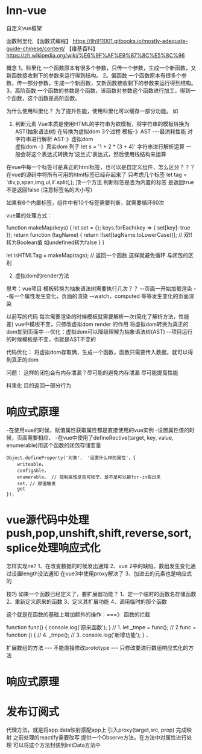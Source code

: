# lnn-vue
自定义vue框架

函数柯里化
【函数式编程】 https://llh911001.gitbooks.io/mostly-adequate-guide-chinese/content/
【维基百科】   https://zh.wikipedia.org/wiki/%E6%9F%AF%E9%87%8C%E5%8C%96

概念
1。科里化  一个函数原本有很多个参数，只传一个参数，生成一个新函数，又新函数接收剩下的参数来运行得到结构。
2。偏函数  一个函数原本有很多个参数，传一部分参数，生成一个新函数，又新函数接收剩下的参数来运行得到结构。
3。高阶函数  一个函数的参数是个函数，该函数对参数这个函数进行加工，得到一个函数，这个函数是高阶函数。


为什么使用科里化？
为了提升性能，使用科里化可以缓存一部分功能。
如
1. 判断元素
Vue本质是使用HTML的字符串为欸模板，将字符串的模板转换为AST(抽象语法树) 在转换为虚拟dom
3个过程
模板-》AST  ---最消耗性能  对字符串进行解析
AST-》虚拟dom  
虚拟dom -》真实dom
列子
let s = '1 + 2 * (3 + 4)' 字符串进行解析运算
一般会将这个表达式转换为'波兰式'表达式，然后使用栈结构来运算

在vue中每一个标签可是真正的html标签，也可以是自定义组件，怎么区分？？？
在vue的源码中将所有可用的html标签已经存起来了
只考虑几个标签
let tag = 'div,p,span,img,ul,li'.split(,);
顶一个方法 判断标签是否为内置的标签  是返回true  不是返回false (注意标签名的大小写)

如果有6个内置标签，组件中有10个标签需要判断，就需要循环60次

vue里的处理方式：

function makeMap(keys) {
    let set = {};
    keys.forEach(key => {
        set[key]: true
    });
    return function (tagName) {
        return !!set[tagName.toLowerCase()]; // 双!!转为Boolean值 如undefined转为false
    }
}

let isHTMLTag = makeMap(tags); // 返回一个函数  这样就避免循环  与闭包的区别

2. 虚拟dom的render方法

思考：vue项目 模板转换为抽象语法树需要执行几次？？
--页面一开始加载渲染
--每一个属性发生变化，页面的渲染
--watch，computed 等等发生变化的页面渲染

以前写的代码  每次需要渲染的时候模板就需要解析一次(简化了解析方法，性能差)
vue中模板不变，只修改虚拟dom
render 的作用 将虚拟dom转换为真正的dom加到页面中
--优化：虚拟dom可以降级理解为抽象语法树(AST)
--项目运行的时候模板是不变，也就是AST不变的

代码优化： 将虚拟dom存取俩，生成一个函数，函数只需要传入数据，就可以得到真正的dom




问题：
这样的闭包会有内存泄漏？尽可能的避免内存泄漏  尽可能提高性能

科里化   目的返回一部分行为


# 响应式原理
-在使用vue的时候，赋值属性获取属性都是直接使用的vue实例
-设置属性值的时候，页面需要相应、
-在vue中使用了defineRective(target, key, value, enumerable)用这个函数的闭包存储变量

```
Object.defineProperty('对象'， '设置什么样的属性'，{
    writeable，
    configable，
    enumerable， // 控制属性是否可枚举，是不是可以被for-in取出来
    set，// 赋值触发
    get
});

```
 # vue源代码中处理push,pop,unshift,shift,reverse,sort,splice处理响应式化
 怎样实现ne?
1、在改变数据的时候发出通知
2、vue 2中的缺陷，数组发生变化通过设置length没法通知  在vue3中使用proxy解决了
3、加进去的元素也是响应式的

技巧
如果一个函数已经定义了，要扩展器功能？
1、定一个临时的函数名存储函数
2、重新定义原来的函数
3、定义其扩展功能
4、调用临时的那个函数

这个就是在函数的基础上增加额外的操作：===》 函数的拦截


function func() {
    console.log('原来函数');
}
// 1.
let _tmpe = func();
// 2 
func = function () {
    // 4.
    _tmpe();
    // 3.
    console.log('新增功能');
}
、

扩展数组的方法
--- 不能直接修改prototype
--- 只修改要进行数组响应式化的方法

# 响应式原理


# 发布订阅式
代理方法，就是将app.data映射搭配app上 引入proxy(target,src, prop) 完成映射
之前处理的reactify需要改写 提供一个Observe方法，在方法中对属性进行处理
可以将这个方法封装到initData方法中